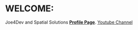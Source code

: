 # WELCOME:

Joe4Dev and Spatial Solutions [**Profile Page**](https://wokiri.github.io/).
[Youtube Channel](https://www.youtube.com/channel/UCt8lLDi8GSnuypg5bSlFAhw)
